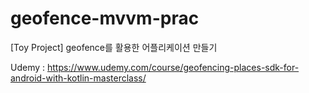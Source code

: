 # geofence-mvvm-prac
[Toy Project] geofence를 활용한 어플리케이션 만들기

Udemy : https://www.udemy.com/course/geofencing-places-sdk-for-android-with-kotlin-masterclass/

